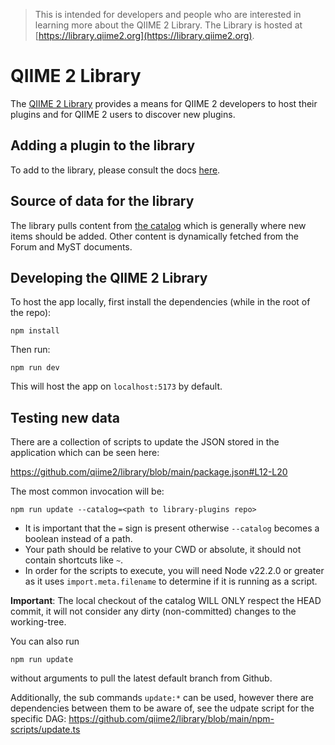 > This is intended for developers and people who are interested in learning more about the QIIME 2 Library. The Library is hosted at [https://library.qiime2.org](https://library.qiime2.org).

# QIIME 2 Library

The [QIIME 2 Library](https://library.qiime2.org) provides a means for QIIME 2 developers to host their plugins and for QIIME 2 users to discover new plugins.

## Adding a plugin to the library

To add to the library, please consult the docs [here](https://develop.qiime2.org/en/latest/plugins/how-to-guides/distribute-on-library.html).

## Source of data for the library

The library pulls content from [the catalog](https://github.com/qiime2/library-plugins) which is generally where new items should be added. Other content is dynamically fetched from the Forum and MyST documents.

## Developing the QIIME 2 Library

To host the app locally, first install the dependencies (while in the root of the repo):

```
npm install
```

Then run:

```
npm run dev
```

This will host the app on `localhost:5173` by default.

## Testing new data

There are a collection of scripts to update the JSON stored in the application which can be seen here:

https://github.com/qiime2/library/blob/main/package.json#L12-L20

The most common invocation will be:
```
npm run update --catalog=<path to library-plugins repo>
```
 - It is important that the `=` sign is present otherwise `--catalog` becomes a boolean instead of a path.
 - Your path should be relative to your CWD or absolute, it should not contain shortcuts like `~`.
 - In order for the scripts to execute, you will need Node v22.2.0 or greater as it uses `import.meta.filename` to determine if it is running as a script.

**Important**: The local checkout of the catalog WILL ONLY respect the HEAD commit, it will not consider any dirty (non-committed) changes to the working-tree.

You can also run
```
npm run update
```
without arguments to pull the latest default branch from Github.

Additionally, the sub commands `update:*` can be used, however there are dependencies between them to be aware of, see the udpate script for the specific DAG:
https://github.com/qiime2/library/blob/main/npm-scripts/update.ts



